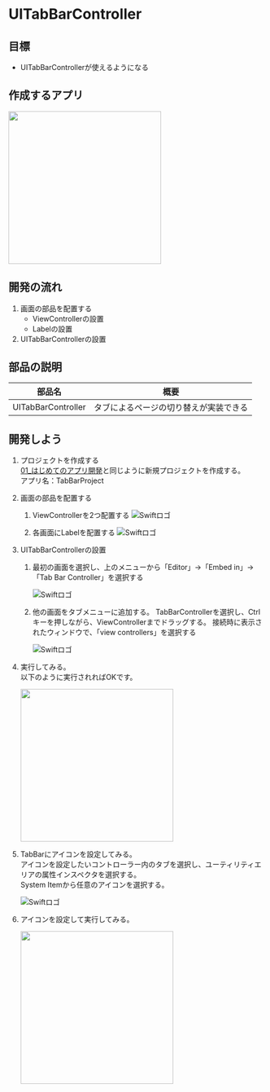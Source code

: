 # UITabBarController

## 目標
- UITabBarControllerが使えるようになる

## 作成するアプリ  
<img src="./img/TabBarProject_2.gif" width="300px">

## 開発の流れ

1. 画面の部品を配置する
	- ViewControllerの設置
	- Labelの設置
2. UITabBarControllerの設置

## 部品の説明

|部品名|概要|
|---|---|
| UITabBarController |タブによるページの切り替えが実装できる|

## 開発しよう

1. プロジェクトを作成する  
	[01_はじめてのアプリ開発](../01_はじめてのアプリ開発.md)と同じように新規プロジェクトを作成する。  
	アプリ名：TabBarProject
	
2. 画面の部品を配置する
	1. ViewControllerを2つ配置する
		![Swiftロゴ](./img/place_two_viewcontroller.gif)

	2. 各画面にLabelを配置する
		![Swiftロゴ](./img/place_three_label.gif)

3. UITabBarControllerの設置
	1. 最初の画面を選択し、上のメニューから「Editor」→「Embed in」→ 「Tab Bar Controller」を選択する

		![Swiftロゴ](./img/add_tabbar.gif)

	2. 他の画面をタブメニューに追加する。
		TabBarControllerを選択し、Ctrlキーを押しながら、ViewControllerまでドラッグする。 
		接続時に表示されたウィンドウで、「view controllers」を選択する

		![Swiftロゴ](./img/add_vc_to_tabbar.gif)
	
5. 実行してみる。  
	以下のように実行されればOKです。  

	<img src="./img/TabBarProject.gif" width="300px">

6. TabBarにアイコンを設定してみる。  
	アイコンを設定したいコントローラー内のタブを選択し、ユーティリティエリアの属性インスペクタを選択する。  
	System Itemから任意のアイコンを選択する。

	![Swiftロゴ](./img/set_tabbar_icon.gif)
	
7. アイコンを設定して実行してみる。  

	<img src="./img/TabBarProject_2.gif" width="300px">